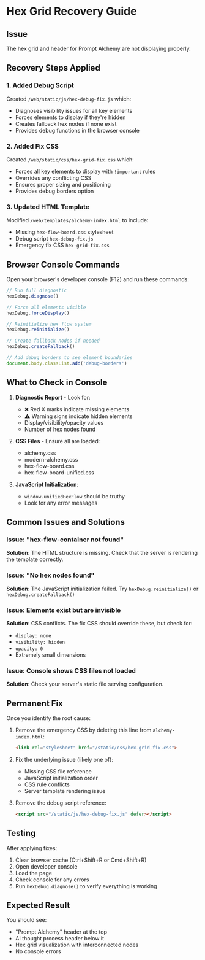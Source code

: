 # Hex Grid Recovery Guide

## Issue
The hex grid and header for Prompt Alchemy are not displaying properly.

## Recovery Steps Applied

### 1. Added Debug Script
Created `/web/static/js/hex-debug-fix.js` which:
- Diagnoses visibility issues for all key elements
- Forces elements to display if they're hidden
- Creates fallback hex nodes if none exist
- Provides debug functions in the browser console

### 2. Added Fix CSS
Created `/web/static/css/hex-grid-fix.css` which:
- Forces all key elements to display with `!important` rules
- Overrides any conflicting CSS
- Ensures proper sizing and positioning
- Provides debug borders option

### 3. Updated HTML Template
Modified `/web/templates/alchemy-index.html` to include:
- Missing `hex-flow-board.css` stylesheet
- Debug script `hex-debug-fix.js`
- Emergency fix CSS `hex-grid-fix.css`

## Browser Console Commands

Open your browser's developer console (F12) and run these commands:

```javascript
// Run full diagnostic
hexDebug.diagnose()

// Force all elements visible
hexDebug.forceDisplay()

// Reinitialize hex flow system
hexDebug.reinitialize()

// Create fallback nodes if needed
hexDebug.createFallback()

// Add debug borders to see element boundaries
document.body.classList.add('debug-borders')
```

## What to Check in Console

1. **Diagnostic Report** - Look for:
   - ❌ Red X marks indicate missing elements
   - ⚠️ Warning signs indicate hidden elements
   - Display/visibility/opacity values
   - Number of hex nodes found

2. **CSS Files** - Ensure all are loaded:
   - alchemy.css
   - modern-alchemy.css
   - hex-flow-board.css
   - hex-flow-board-unified.css

3. **JavaScript Initialization**:
   - `window.unifiedHexFlow` should be truthy
   - Look for any error messages

## Common Issues and Solutions

### Issue: "hex-flow-container not found"
**Solution**: The HTML structure is missing. Check that the server is rendering the template correctly.

### Issue: "No hex nodes found"
**Solution**: The JavaScript initialization failed. Try `hexDebug.reinitialize()` or `hexDebug.createFallback()`

### Issue: Elements exist but are invisible
**Solution**: CSS conflicts. The fix CSS should override these, but check for:
- `display: none`
- `visibility: hidden`
- `opacity: 0`
- Extremely small dimensions

### Issue: Console shows CSS files not loaded
**Solution**: Check your server's static file serving configuration.

## Permanent Fix

Once you identify the root cause:

1. Remove the emergency CSS by deleting this line from `alchemy-index.html`:
   ```html
   <link rel="stylesheet" href="/static/css/hex-grid-fix.css">
   ```

2. Fix the underlying issue (likely one of):
   - Missing CSS file reference
   - JavaScript initialization order
   - CSS rule conflicts
   - Server template rendering issue

3. Remove the debug script reference:
   ```html
   <script src="/static/js/hex-debug-fix.js" defer></script>
   ```

## Testing

After applying fixes:

1. Clear browser cache (Ctrl+Shift+R or Cmd+Shift+R)
2. Open developer console
3. Load the page
4. Check console for any errors
5. Run `hexDebug.diagnose()` to verify everything is working

## Expected Result

You should see:
- "Prompt Alchemy" header at the top
- AI thought process header below it
- Hex grid visualization with interconnected nodes
- No console errors 